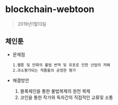 # blockchain-webtoon
>2019년1월13일


## 체인툰

- 문제점
      
      1.웹툰 및 만화의 불법 번역 및 유포로 인한 산업의 저해
      2.과소평가되는 작품들의 공정한 평가

- 해결방안
     1. 블록체인을 통한 불법복제의 원천 복제
     2. 코인을 통한 작가와 독자간의 직접적인 교류및 소통
